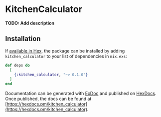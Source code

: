 # KitchenCalculator

**TODO: Add description**

## Installation

If [available in Hex](https://hex.pm/docs/publish), the package can be installed
by adding `kitchen_calculator` to your list of dependencies in `mix.exs`:

```elixir
def deps do
  [
    {:kitchen_calculator, "~> 0.1.0"}
  ]
end
```

Documentation can be generated with [ExDoc](https://github.com/elixir-lang/ex_doc)
and published on [HexDocs](https://hexdocs.pm). Once published, the docs can
be found at [https://hexdocs.pm/kitchen_calculator](https://hexdocs.pm/kitchen_calculator).


